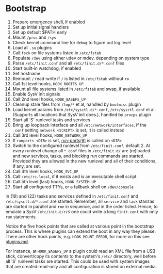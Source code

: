 Bootstrap
=========

1. Prepare emergency shell, if enabled
2. Set up initial signal handlers
3. Set up default $PATH early
4. Mount `/proc` and `/sys`
5. Check kernel command line for `debug` to figure out log level
6. Load all `.so` plugins
7. Call `fsck` on file systems listed in `/etc/fstab`
8. Populate `/dev` using either udev or mdev, depending on system type
9. Parse `/etc/finit.conf` and all `/etc/finit.d/*.conf` files
10. Start built-in watchdog, if enabled
11. Set hostname
12. Remount `/` read-write if `/` is listed in `/etc/fstab` without `ro`
13. Call 1st level hooks, `HOOK_ROOTFS_UP`
14. Mount all file systems listed in `/etc/fstab` and swap, if available
15. Enable SysV init signals
16. Call 2nd level hooks, `HOOK_BASEFS_UP`
17. Cleanup stale files from `/tmp/*` et al, handled by `bootmisc` plugin
18. Load kernel params from `/etc/sysctl.d/*.conf`, `/etc/sysctl.conf`
    et al. (Supports all locations that SysV init does.), handled by
    `procps` plugin
19. Start all 'S' runlevel tasks and services
20. Bring up loopback interface and all `/etc/network/interfaces`, if
    the `.conf` setting `network <SCRIPT>` is set, it is called instead
21. Call 3rd level hooks, `HOOK_NETWORK_UP`
22. If `runparts <DIR>` is set, [run-parts(8)][] is called on `<DIR>`
23. Switch to the configured runlevel from `/etc/finit.conf`, default 2.
    At every runlevel change all `*.conf` files in `/etc/finit.d/` are
    (re)loaded and new services, tasks, and blocking run commands are
    started.  Provided they are allowed in the new runlevel and all of
    their conditions, if any, are set.
24. Call 4th level hooks, `HOOK_SVC_UP`
25. Call `/etc/rc.local`, if it exists and is an executable shell script
26. Call 5th level (last) hooks, `HOOK_SYSTEM_UP`
27. Start all configured TTYs, or a fallback shell on `/dev/console`

In (19) and (22) tasks and services defined in `/etc/finit.conf` and
`/etc/sysctl.d/*.conf` are started.  Remember, all `service` and `task`
stanzas are started in parallel and `run` in sequence, and in the order
listed.  Hence, to emulate a SysV `/etc/init.d/rcS` one could write a
long `finit.conf` with only `run` statements.

Notice the five hook points that are called at various point in the
bootstrap process.  This is where plugins can extend the boot in any way
they please.  There are other hook points, e.g. `HOOK_MOUNT_ERROR`, for
more on this see [plugins.md](plugins.md).

For instance, at `HOOK_BASEFS_UP` a plugin could read an XML file from a
USB stick, convert/copy its contents to the system's `/etc/` directory,
well before all 'S' runlevel tasks are started.  This could be used with
system images that are created read-only and all configuration is stored
on external media.

[run-parts(8)]: http://manpages.debian.org/cgi-bin/man.cgi?query=run-parts
